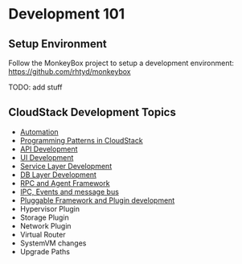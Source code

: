 # Development 101

## Setup Environment

Follow the MonkeyBox project to setup a development environment:
https://github.com/rhtyd/monkeybox

TODO: add stuff

## CloudStack Development Topics

- [Automation](hack/automation.md)
- [Programming Patterns in CloudStack](hack/patterns.md)
- [API Development](hack/api.md)
- [UI Development](hack/ui.md)
- [Service Layer Development](hack/service.md)
- [DB Layer Development](hack/db.md)
- [RPC and Agent Framework](hack/rpc.md)
- [IPC, Events and message bus](hack/ipc.md)
- [Pluggable Framework and Plugin development](hack/framework.md)
- Hypervisor Plugin
- Storage Plugin
- Network Plugin
- Virtual Router
- SystemVM changes
- Upgrade Paths

